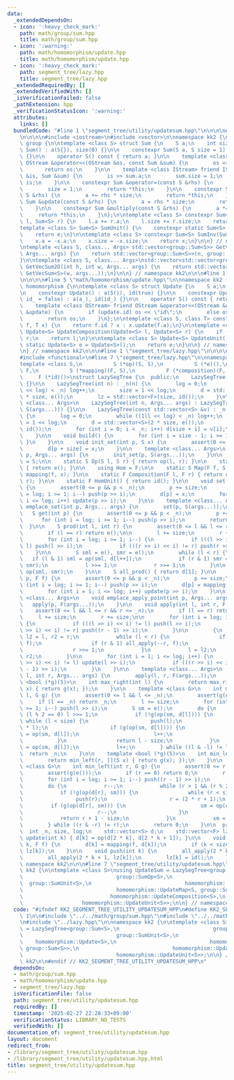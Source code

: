```yaml
---
data:
  _extendedDependsOn:
  - icon: ':heavy_check_mark:'
    path: math/group/sum.hpp
    title: math/group/sum.hpp
  - icon: ':warning:'
    path: math/homomorphism/update.hpp
    title: math/homomorphism/update.hpp
  - icon: ':heavy_check_mark:'
    path: segment_tree/lazy.hpp
    title: segment_tree/lazy.hpp
  _extendedRequiredBy: []
  _extendedVerifiedWith: []
  _isVerificationFailed: false
  _pathExtension: hpp
  _verificationStatusIcon: ':warning:'
  attributes:
    links: []
  bundledCode: "#line 1 \"segment_tree/utility/updatesum.hpp\"\n\n\n\n#line 1 \"math/group/sum.hpp\"\
    \n\n\n\n#include <iostream>\n#include <vector>\n\nnamespace kk2 {\n\nnamespace\
    \ group {\n\ntemplate <class S> struct Sum {\n    S a;\n    int size;\n\n    constexpr\
    \ Sum() : a(S{}), size(0) {}\n\n    constexpr Sum(S a, S size = 1) : a(a), size(size)\
    \ {}\n\n    operator S() const { return a; }\n\n    template <class OStream> friend\
    \ OStream &operator<<(OStream &os, const Sum &sum) {\n        os << sum.a;\n \
    \       return os;\n    }\n\n    template <class IStream> friend IStream &operator>>(IStream\
    \ &is, Sum &sum) {\n        is >> sum.a;\n        sum.size = 1;\n        return\
    \ is;\n    }\n\n    constexpr Sum &operator=(const S &rhs) {\n        a = rhs;\n\
    \        size = 1;\n        return *this;\n    }\n\n    constexpr Sum &add(const\
    \ S &rhs) {\n        a += rhs * size;\n        return *this;\n    }\n\n    constexpr\
    \ Sum &update(const S &rhs) {\n        a = rhs * size;\n        return *this;\n\
    \    }\n\n    constexpr Sum &multiply(const S &rhs) {\n        a *= rhs;\n   \
    \     return *this;\n    }\n};\n\ntemplate <class S> constexpr Sum<S> SumOp(Sum<S>\
    \ l, Sum<S> r) {\n    l.a += r.a;\n    l.size += r.size;\n    return l;\n}\n\n\
    template <class S> Sum<S> SumUnit() {\n    constexpr static Sum<S> e = Sum<S>();\n\
    \    return e;\n}\n\ntemplate <class S> constexpr Sum<S> SumInv(Sum<S> x) {\n\
    \    x.a = -x.a;\n    x.size = -x.size;\n    return x;\n}\n\n} // namespace group\n\
    \ntemplate <class S, class... Args> std::vector<group::Sum<S>> GetVecSum(int n,\
    \ Args... args) {\n    return std::vector<group::Sum<S>>(n, group::Sum<S>(args...));\n\
    }\n\ntemplate <class S, class... Args>\nstd::vector<std::vector<group::Sum<S>>>\
    \ GetVecSum2D(int h, int w, Args... args) {\n    return std::vector<std::vector<group::Sum<S>>>(h,\
    \ GetVecSum<S>(w, args...));\n}\n\n} // namespace kk2\n\n\n#line 1 \"math/homomorphism/update.hpp\"\
    \n\n\n\n#line 5 \"math/homomorphism/update.hpp\"\n\nnamespace kk2 {\n\nnamespace\
    \ homomorphism {\n\ntemplate <class S> struct Update {\n    S a;\n    bool id;\n\
    \n    constexpr Update() : a(S()), id(true) {}\n\n    constexpr Update(S a_, bool\
    \ id_ = false) : a(a_), id(id_) {}\n\n    operator S() const { return a; }\n\n\
    \    template <class OStream> friend OStream &operator<<(OStream &os, const Update\
    \ &update) {\n        if (update.id) os << \"id\";\n        else os << update.a;\n\
    \        return os;\n    }\n};\n\ntemplate <class S, class T> constexpr T UpdateMap(Update<S>\
    \ f, T x) {\n    return f.id ? x : x.update(f.a);\n}\n\ntemplate <class S> constexpr\
    \ Update<S> UpdateComposition(Update<S> l, Update<S> r) {\n    if (l.id) return\
    \ r;\n    return l;\n}\n\ntemplate <class S> Update<S> UpdateUnit() {\n    constexpr\
    \ static Update<S> e = Update<S>();\n    return e;\n}\n\n} // namespace homomorphism\n\
    \n} // namespace kk2\n\n\n#line 1 \"segment_tree/lazy.hpp\"\n\n\n\n#include <cassert>\n\
    #include <functional>\n#line 7 \"segment_tree/lazy.hpp\"\n\nnamespace kk2 {\n\n\
    template <class S,\n          S (*op)(S, S),\n          S (*e)(),\n          class\
    \ F,\n          S (*mapping)(F, S),\n          F (*composition)(F, F),\n     \
    \     F (*id)()>\nstruct LazySegTree {\n  public:\n    LazySegTree() : LazySegTree(0)\
    \ {}\n\n    LazySegTree(int n) : _n(n) {\n        log = 0;\n        while ((1ll\
    \ << log) < _n) log++;\n        size = 1 << log;\n        d = std::vector<S>(2\
    \ * size, e());\n        lz = std::vector<F>(size, id());\n    }\n\n    template\
    \ <class... Args>\n    LazySegTree(int n, Args... args) : LazySegTree(std::vector<S>(n,\
    \ S(args...))) {}\n\n    LazySegTree(const std::vector<S> &v) : _n(int(v.size()))\
    \ {\n        log = 0;\n        while ((1ll << log) < _n) log++;\n        size\
    \ = 1 << log;\n        d = std::vector<S>(2 * size, e());\n        lz = std::vector<F>(size,\
    \ id());\n        for (int i = 0; i < _n; i++) d[size + i] = v[i];\n        build();\n\
    \    }\n\n    void build() {\n        for (int i = size - 1; i >= 1; i--) { update(i);\
    \ }\n    }\n\n    void init_set(int p, S x) {\n        assert(0 <= p && p < _n);\n\
    \        d[p + size] = x;\n    }\n\n    template <class... Args>\n    void emplace_init_set(int\
    \ p, Args... args) {\n        init_set(p, S(args...));\n    }\n\n    using Monoid\
    \ = S;\n\n    static S Op(S l, S r) { return op(l, r); }\n\n    static S MonoidUnit()\
    \ { return e(); }\n\n    using Hom = F;\n\n    static S Map(F f, S x) { return\
    \ mapping(f, x); }\n\n    static F Composition(F l, F r) { return composition(l,\
    \ r); }\n\n    static F HomUnit() { return id(); }\n\n    void set(int p, S x)\
    \ {\n        assert(0 <= p && p < _n);\n        p += size;\n        for (int i\
    \ = log; i >= 1; i--) push(p >> i);\n        d[p] = x;\n        for (int i = 1;\
    \ i <= log; i++) update(p >> i);\n    }\n\n    template <class... Args>\n    void\
    \ emplace_set(int p, Args... args) {\n        set(p, S(args...));\n    }\n\n \
    \   S get(int p) {\n        assert(0 <= p && p < _n);\n        p += size;\n  \
    \      for (int i = log; i >= 1; i--) push(p >> i);\n        return d[p];\n  \
    \  }\n\n    S prod(int l, int r) {\n        assert(0 <= l && l <= r && r <= _n);\n\
    \        if (l == r) return e();\n\n        l += size;\n        r += size;\n\n\
    \        for (int i = log; i >= 1; i--) {\n            if (((l >> i) << i) !=\
    \ l) push(l >> i);\n            if (((r >> i) << i) != r) push(r >> i);\n    \
    \    }\n\n        S sml = e(), smr = e();\n        while (l < r) {\n         \
    \   if (l & 1) sml = op(sml, d[l++]);\n            if (r & 1) smr = op(d[--r],\
    \ smr);\n            l >>= 1;\n            r >>= 1;\n        }\n\n        return\
    \ op(sml, smr);\n    }\n\n    S all_prod() { return d[1]; }\n\n    void apply(int\
    \ p, F f) {\n        assert(0 <= p && p < _n);\n        p += size;\n        for\
    \ (int i = log; i >= 1; i--) push(p >> i);\n        d[p] = mapping(f, d[p]);\n\
    \        for (int i = 1; i <= log; i++) update(p >> i);\n    }\n\n    template\
    \ <class... Args>\n    void emplace_apply_point(int p, Args... args) {\n     \
    \   apply(p, F(args...));\n    }\n\n    void apply(int l, int r, F f) {\n    \
    \    assert(0 <= l && l <= r && r <= _n);\n        if (l == r) return;\n\n   \
    \     l += size;\n        r += size;\n\n        for (int i = log; i >= 1; i--)\
    \ {\n            if (((l >> i) << i) != l) push(l >> i);\n            if (((r\
    \ >> i) << i) != r) push((r - 1) >> i);\n        }\n\n        {\n            int\
    \ l2 = l, r2 = r;\n            while (l < r) {\n                if (l & 1) all_apply(l++,\
    \ f);\n                if (r & 1) all_apply(--r, f);\n                l >>= 1;\n\
    \                r >>= 1;\n            }\n            l = l2;\n            r =\
    \ r2;\n        }\n\n        for (int i = 1; i <= log; i++) {\n            if (((l\
    \ >> i) << i) != l) update(l >> i);\n            if (((r >> i) << i) != r) update((r\
    \ - 1) >> i);\n        }\n    }\n\n    template <class... Args>\n    void emplace_apply_range(int\
    \ l, int r, Args... args) {\n        apply(l, r, F(args...));\n    }\n\n    template\
    \ <bool (*g)(S)>\n    int max_right(int l) {\n        return max_right(l, [](S\
    \ x) { return g(x); });\n    }\n\n    template <class G>\n    int max_right(int\
    \ l, G g) {\n        assert(0 <= l && l <= _n);\n        assert(g(e()));\n   \
    \     if (l == _n) return _n;\n        l += size;\n        for (int i = log; i\
    \ >= 1; i--) push(l >> i);\n        S sm = e();\n        do {\n            while\
    \ (l % 2 == 0) l >>= 1;\n            if (!g(op(sm, d[l]))) {\n               \
    \ while (l < size) {\n                    push(l);\n                    l = (2\
    \ * l);\n                    if (g(op(sm, d[l]))) {\n                        sm\
    \ = op(sm, d[l]);\n                        l++;\n                    }\n     \
    \           }\n                return l - size;\n            }\n            sm\
    \ = op(sm, d[l]);\n            l++;\n        } while ((l & -l) != l);\n      \
    \  return _n;\n    }\n\n    template <bool (*g)(S)>\n    int min_left(int r) {\n\
    \        return min_left(r, [](S x) { return g(x); });\n    }\n\n    template\
    \ <class G>\n    int min_left(int r, G g) {\n        assert(0 <= r && r <= _n);\n\
    \        assert(g(e()));\n        if (r == 0) return 0;\n        r += size;\n\
    \        for (int i = log; i >= 1; i--) push((r - 1) >> i);\n        S sm = e();\n\
    \        do {\n            r--;\n            while (r > 1 && (r % 2)) r >>= 1;\n\
    \            if (!g(op(d[r], sm))) {\n                while (r < size) {\n   \
    \                 push(r);\n                    r = (2 * r + 1);\n           \
    \         if (g(op(d[r], sm))) {\n                        sm = op(d[r], sm);\n\
    \                        r--;\n                    }\n                }\n    \
    \            return r + 1 - size;\n            }\n            sm = op(d[r], sm);\n\
    \        } while ((r & -r) != r);\n        return 0;\n    }\n\n  private:\n  \
    \  int _n, size, log;\n    std::vector<S> d;\n    std::vector<F> lz;\n\n    void\
    \ update(int k) { d[k] = op(d[2 * k], d[2 * k + 1]); }\n\n    void all_apply(int\
    \ k, F f) {\n        d[k] = mapping(f, d[k]);\n        if (k < size) lz[k] = composition(f,\
    \ lz[k]);\n    }\n\n    void push(int k) {\n        all_apply(2 * k, lz[k]);\n\
    \        all_apply(2 * k + 1, lz[k]);\n        lz[k] = id();\n    }\n};\n\n} //\
    \ namespace kk2\n\n\n#line 7 \"segment_tree/utility/updatesum.hpp\"\n\nnamespace\
    \ kk2 {\n\ntemplate <class S>\nusing UpdateSum = LazySegTree<group::Sum<S>,\n\
    \                              group::SumOp<S>,\n                            \
    \  group::SumUnit<S>,\n                              homomorphism::Update<S>,\n\
    \                              homomorphism::UpdateMap<S, group::Sum<S>>,\n  \
    \                            homomorphism::UpdateComposition<S>,\n           \
    \                   homomorphism::UpdateUnit<S>>;\n\n} // namespace kk2\n\n\n"
  code: "#ifndef KK2_SEGMENT_TREE_UTILITY_UPDATESUM_HPP\n#define KK2_SEGMENT_TREE_UTILITY_UPDATESUM_HPP\
    \ 1\n\n#include \"../../math/group/sum.hpp\"\n#include \"../../math/homomorphism/update.hpp\"\
    \n#include \"../lazy.hpp\"\n\nnamespace kk2 {\n\ntemplate <class S>\nusing UpdateSum\
    \ = LazySegTree<group::Sum<S>,\n                              group::SumOp<S>,\n\
    \                              group::SumUnit<S>,\n                          \
    \    homomorphism::Update<S>,\n                              homomorphism::UpdateMap<S,\
    \ group::Sum<S>>,\n                              homomorphism::UpdateComposition<S>,\n\
    \                              homomorphism::UpdateUnit<S>>;\n\n} // namespace\
    \ kk2\n\n#endif // KK2_SEGMENT_TREE_UTILITY_UPDATESUM_HPP\n"
  dependsOn:
  - math/group/sum.hpp
  - math/homomorphism/update.hpp
  - segment_tree/lazy.hpp
  isVerificationFile: false
  path: segment_tree/utility/updatesum.hpp
  requiredBy: []
  timestamp: '2025-02-27 22:28:33+09:00'
  verificationStatus: LIBRARY_NO_TESTS
  verifiedWith: []
documentation_of: segment_tree/utility/updatesum.hpp
layout: document
redirect_from:
- /library/segment_tree/utility/updatesum.hpp
- /library/segment_tree/utility/updatesum.hpp.html
title: segment_tree/utility/updatesum.hpp
---
```


